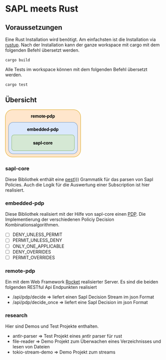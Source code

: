 # SAPL meets Rust

## Voraussetzungen

Eine Rust Installation wird benötigt. Am einfachsten ist die Installation via [rustup](https://rustup.rs/). Nach der Installation kann der ganze workspace mit cargo mit dem folgenden Befehl übersetzt werden.

```
cargo build
```

Alle Tests im workspace können mit dem folgenden Befehl übersetzt werden.

```
cargo test
```

## Übersicht

![Structure](assets/structure.png)

### sapl-core
Diese Bibliothek enthält eine [pest](https://pest.rs)))) Grammatik für das parsen von Sapl Policies. Auch die Logik für die Auswertung einer Subscription ist hier realisiert.

### embedded-pdp
Diese Bibliothek realisiert mit der Hilfe von sapl-core einen [PDP](https://sapl.io/docs/3.0.0-SNAPSHOT/2_3_PolicyDecisionPoint/). Die Implementierung der verschiedenen Policiy Decision Kombinationsalgorithmen.
- [ ] DENY_UNLESS_PERMIT
- [ ] PERMIT_UNLESS_DENY
- [ ] ONLY_ONE_APPLICABLE
- [ ] DENY_OVERRIDES
- [ ] PERMIT_OVERRIDES

### remote-pdp
Ein mit dem Web Framework [Rocket](https://rocket.rs/) realisierter Server. Es sind die beiden folgenden RESTful Api Endpunkten realisiert
* /api/pdp/decide => liefert einen Sapl Decision Stream im json Format
* /api/pdp/decide_once => liefert eine Sapl Decision im json Format

### research
Hier sind Demos und Test Projekte enthalten.
* antlr-parser => Test Projekt eines antlr parser für rust
* file-reader => Demo Projekt zum Überwachen eines Verzeichnisses und lesen von Dateien
* tokio-stream-demo => Demo Projekt zum streams
